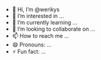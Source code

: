 - 👋 Hi, I’m @werikys
- 👀 I’m interested in ...
- 🌱 I’m currently learning ...
- 💞️ I’m looking to collaborate on ...
- 📫 How to reach me ...
- 😄 Pronouns: ...
- ⚡ Fun fact: ...

<!---
werikys/werikys is a ✨ special ✨ repository because its `README.md` (this file) appears on your GitHub profile.
You can click the Preview link to take a look at your changes.
--->
